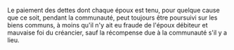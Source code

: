   
 Le paiement des dettes dont chaque époux est tenu, pour quelque cause que ce soit, pendant la communauté, peut toujours être poursuivi sur les biens communs, à moins qu'il n'y ait eu fraude de l'époux débiteur et mauvaise foi du créancier, sauf la récompense due à la communauté s'il y a lieu.  

  
